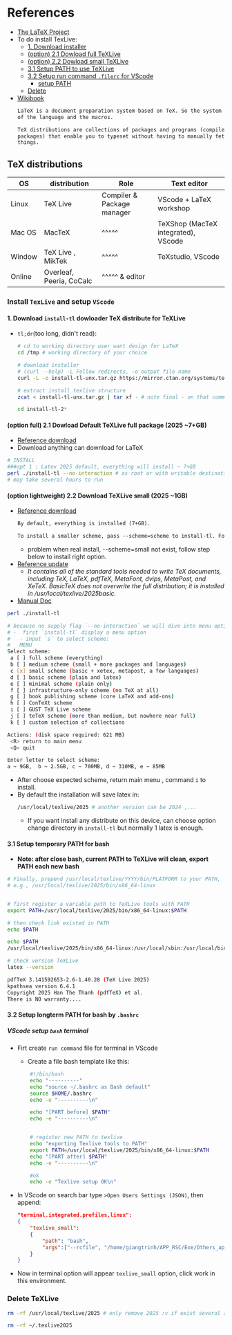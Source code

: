 # References
- [The LaTeX Project](https://www.latex-project.org/get/)
- To do install TexLive:
    - [1. Download installer](#1-download-install-tl-dowloader-tex-distribute-for-texlive)
    - [(option) 2.1 Dowload full TeXLive](#option-full-21-dowload-default-texlive-full-package-2025-7gb)
    - [(option) 2.2 Dowload small TeXLive](#option-lightweight-22-download-texlive-small-2025-1gb)
    - [3.1 Setup PATH to use TeXLive ](#31-setup-temporary-path-for-bash)
    - [3.2 Setup run command `.filerc` for VScode](#32-setup-longterm-path-for-bash-by-bashrc)
        - [setup PATH](#vscode-setup-bash-terminal)
    - [Delete](#delete-texlive)
- [Wikibook](../../Doc/LaTeX_wikibook.pdf)
    ```txt
    LaTeX is a document preparation system based on TeX. So the system is the combination
    of the language and the macros.

    TeX distributions are collections of packages and programs (compilers, fonts, and macro
    packages) that enable you to typeset without having to manually fetch files and configure
    things.
    
    ```
## TeX distributions
|OS|distribution| Role | Text editor |
|-|-|-|-|
|Linux| TeX Live | Compiler & Package manager| VScode + LaTeX workshop |
|Mac OS| MacTeX | ^^^^^ | TeXShop (MacTeX integrated), VScode |
|Window|TeX Live , MikTek| ^^^^^ | TeXstudio, VScode |
|Online|Overleaf, Peeria, CoCalc| ^^^^^ & editor | |

### Install `TexLive` and setup `VScode`
#### 1. Download `install-tl` dowloader TeX distribute for TeXLive
- `tl;dr`(too long, didn't read):
    ```bash
    # cd to working directory user want design for LaTeX
    cd /tmp # working directory of your choice 

    # download installer
    # (curl --help) -L Follow redirects, -o output file name
    curl -L -o install-tl-unx.tar.gz https://mirror.ctan.org/systems/texlive/tlnet/install-tl-unx.tar.gz

    # extract install texlive structure
    zcat < install-tl-unx.tar.gz | tar xf - # note final - on that command line 

    cd install-tl-2*
    ```
#### (option full) 2.1 Dowload Default TeXLive full package (2025 ~7+GB)
- [Reference download](https://www.tug.org/texlive/quickinstall.html)
- Download anything can download for LaTeX 

```bash
# INSTALL
###opt 1 : Latex 2025 default, everything will install ~ 7+GB
perl ./install-tl --no-interaction # as root or with writable destination
# may take several hours to run

```

#### (option lightweight) 2.2 Download TeXLive small (2025 ~1GB)
- [Reference download](https://www.tug.org/texlive/quickinstall.html)  
    ```txt
    By default, everything is installed (7+GB).

    To install a smaller scheme, pass --scheme=scheme to install-tl. For example, --scheme=small (corresponds to the BasicTeX variant of MacTeX).
    ```
    - problem when real install, --scheme=small not exist, follow step below to install right option.
- [Reference update](https://www.tug.org/mactex/morepackages.html)
    - *It contains all of the standard tools needed to write TeX documents, including TeX, LaTeX, pdfTeX, MetaFont, dvips, MetaPost, and XeTeX. BasicTeX does not overwrite the full distribution; it is installed in /usr/local/texlive/2025basic.*
- [Manual Doc](../Doc/BasicTeX.pdf)

```bash
perl ./install-tl

# because no supply flag `--no-interaction` we will dive into menu option
# -  first `install-tl` display a menu option
#   - input `s` to select scheme:
#   MENU
Select scheme:
 a [ ] full scheme (everything)
 b [ ] medium scheme (small + more packages and languages)
 c [x] small scheme (basic + xetex, metapost, a few languages)
 d [ ] basic scheme (plain and latex)
 e [ ] minimal scheme (plain only)
 f [ ] infrastructure-only scheme (no TeX at all)
 g [ ] book publishing scheme (core LaTeX and add-ons)
 h [ ] ConTeXt scheme
 i [ ] GUST TeX Live scheme
 j [ ] teTeX scheme (more than medium, but nowhere near full)
 k [ ] custom selection of collections

Actions: (disk space required: 621 MB)
 <R> return to main menu
 <Q> quit

Enter letter to select scheme: 
a ~ 9GB,  b ~ 2.5GB, c ~ 700MB, d ~ 310MB, e ~ 85MB
```
- After choose expected scheme, return main menu , command `i` to install.
- By default the installation will save latex in:
    ```bash
    /usr/local/texlive/2025 # another version can be 2024 ,...
    ```
    - If you want install any distribute on this device, can choose option change directory in `install-tl` but normally 1 latex is enough.

#### 3.1 Setup temporary PATH for bash
- **Note: after close bash, current PATH to TeXLive will clean, export PATH each new bash**
```bash
# Finally, prepend /usr/local/texlive/YYYY/bin/PLATFORM to your PATH,
# e.g., /usr/local/texlive/2025/bin/x86_64-linux


# first register a variable path to TeXLive tools with PATH
export PATH=/usr/local/texlive/2025/bin/x86_64-linux:$PATH

# then check link existed in PATH
echo $PATH

echo $PATH
/usr/local/texlive/2025/bin/x86_64-linux:/usr/local/sbin:/usr/local/bin:/usr/sbin:/usr/bin:/sbin:/bin:/usr/games:/usr/local/games:/snap/bin

# check version TeXLive
latex --version

pdfTeX 3.141592653-2.6-1.40.28 (TeX Live 2025)
kpathsea version 6.4.1
Copyright 2025 Han The Thanh (pdfTeX) et al.
There is NO warranty....
```


#### 3.2 Setup longterm PATH for bash by `.bashrc`
##### VScode setup `bash` terminal
- Firt create `run command` file for terminal in VScode
    - Create a file bash template like this:
    ```bash
        #!/bin/bash
        echo "----------"
        echo "source ~/.bashrc as Bash default"
        source $HOME/.bashrc
        echo -e "----------\n"

        echo "[PART before] $PATH"
        echo -e "----------\n"


        # register new PATH to texlive
        echo "exporting Texlive tools to PATH"
        export PATH=/usr/local/texlive/2025/bin/x86_64-linux:$PATH
        echo "[PART after] $PATH"
        echo -e "----------\n"

        #ok
        echo -e "Texlive setup OK\n"

    ```

- In VScode on search bar type `>Open Users Settings (JSON)`, then append:
    ```json
    "terminal.integrated.profiles.linux": 
    {
        "texlive_small":
        {
            "path": "bash",
            "args":["--rcfile", "/home/giangtrinh/APP_RSC/Exe/Others_app/TeXLive/texlive_init_rc"]
        }
    }
    ```
- Now in terminal option will appear `texlive_small` option, click work in this environment.

### Delete TeXLive

```bash
rm -rf /usr/local/texlive/2025 # only remove 2025 :v if exist several another distribution

rm -rf ~/.texlive2025
```
